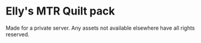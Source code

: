 # Elly's MTR Quilt pack

Made for a private server. Any assets not available elsewhere have all rights reserved.
